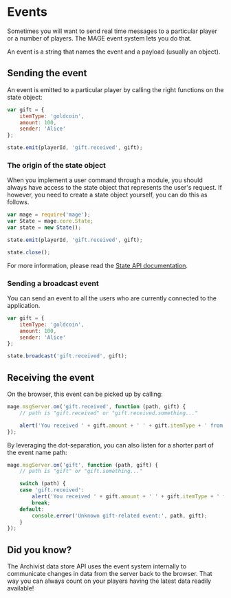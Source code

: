 # Events

Sometimes you will want to send real time messages to a particular player or a number of players.
The MAGE event system lets you do that.

An event is a string that names the event and a payload (usually an object).

## Sending the event

An event is emitted to a particular player by calling the right functions on the state object:

```javascript
var gift = {
	itemType: 'goldcoin',
	amount: 100,
	sender: 'Alice'
};

state.emit(playerId, 'gift.received', gift);
```

### The origin of the state object

When you implement a user command through a module, you should always have access to the state
object that represents the user's request. If however, you need to create a state object yourself,
you can do this as follows.

```javascript
var mage = require('mage');
var State = mage.core.State;
var state = new State();

state.emit(playerId, 'gift.received', gift);

state.close();
```

For more information, please read the [State API documentation](../../lib/state/Readme.md).

### Sending a broadcast event

You can send an event to all the users who are currently connected to the application.

```javascript
var gift = {
	itemType: 'goldcoin',
	amount: 100,
	sender: 'Alice'
};

state.broadcast('gift.received', gift);
```

## Receiving the event

On the browser, this event can be picked up by calling:

```javascript
mage.msgServer.on('gift.received', function (path, gift) {
	// path is "gift.received" or "gift.received.something..."

	alert('You received ' + gift.amount + ' ' + gift.itemType + ' from ' + gift.sender);
});
```

By leveraging the dot-separation, you can also listen for a shorter part of the event name path:

```javascript
mage.msgServer.on('gift', function (path, gift) {
	// path is "gift" or "gift.something..."

	switch (path) {
	case 'gift.received':
		alert('You received ' + gift.amount + ' ' + gift.itemType + ' from ' + gift.sender);
		break;
	default:
		console.error('Unknown gift-related event:', path, gift);
	}
});
```

## Did you know?

The Archivist data store API uses the event system internally to communicate changes in data from
the server back to the browser. That way you can always count on your players having the latest
data readily available!
